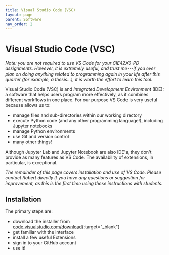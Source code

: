 ```yaml
---
title: Visual Studio Code (VSC)
layout: page
parent: Software
nav_order: 2
---
```


# Visual Studio Code (VSC)

_Note: you are not required to use VS Code for your CIE42X0-PD assignments. However, it is extremely useful, and trust me---if you ever plan on doing anything related to programming again in your life after this quarter (for example, a thesis...), it is worth the effort to learn this tool._ 

Visual Studio Code (VSC) is and _Integrated Development Environment_ (IDE): a software that helps users program more effectively, as it combines different workflows in one place. For our purpose VS Code is very useful because allows us to:
- manage files and sub-directories within our working directory
- execute Python code (and any other programming language!), including Jupyter notebooks
- manage Python environments
- use Git and version control
- many other things!

Although Jupyter Lab and Jupyter Notebook are also IDE's, they don't provide as many features as VS Code. The availability of extensions, in particular, is exceptional. 

_The remainder of this page covers installation and use of VS Code. Please contact Robert directly if you have any questions or suggestion for improvement, as this is the first time using these instructions with students._

## Installation

The primary steps are:
- download the installer from [code.visualstudio.com/download](https://code.visualstudio.com/download){:target="_blank"}
- get familiar with the interface
- install a few useful Extensions
- sign in to your GitHub account
- use it!